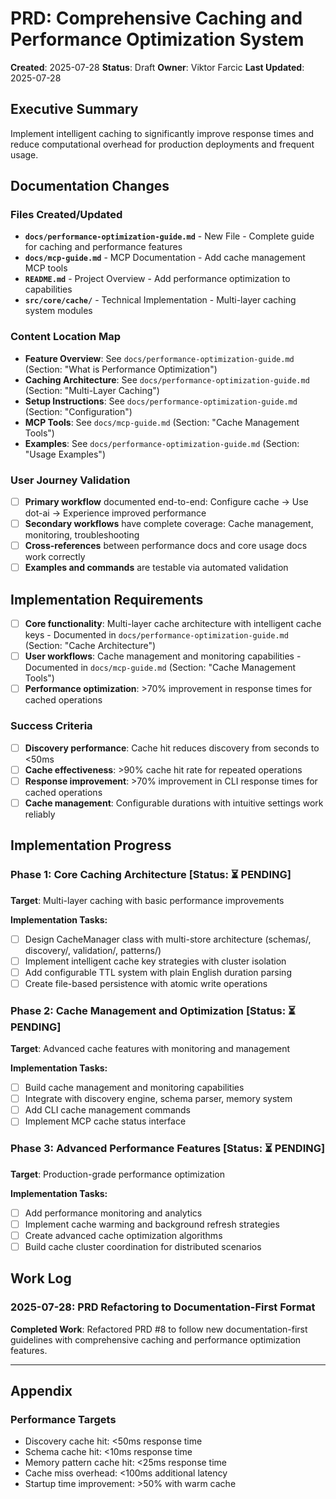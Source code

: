 # PRD: Comprehensive Caching and Performance Optimization System

**Created**: 2025-07-28
**Status**: Draft
**Owner**: Viktor Farcic
**Last Updated**: 2025-07-28

## Executive Summary
Implement intelligent caching to significantly improve response times and reduce computational overhead for production deployments and frequent usage.

## Documentation Changes

### Files Created/Updated
- **`docs/performance-optimization-guide.md`** - New File - Complete guide for caching and performance features
- **`docs/mcp-guide.md`** - MCP Documentation - Add cache management MCP tools
- **`README.md`** - Project Overview - Add performance optimization to capabilities
- **`src/core/cache/`** - Technical Implementation - Multi-layer caching system modules

### Content Location Map
- **Feature Overview**: See `docs/performance-optimization-guide.md` (Section: "What is Performance Optimization")
- **Caching Architecture**: See `docs/performance-optimization-guide.md` (Section: "Multi-Layer Caching")
- **Setup Instructions**: See `docs/performance-optimization-guide.md` (Section: "Configuration")
- **MCP Tools**: See `docs/mcp-guide.md` (Section: "Cache Management Tools")
- **Examples**: See `docs/performance-optimization-guide.md` (Section: "Usage Examples")

### User Journey Validation
- [ ] **Primary workflow** documented end-to-end: Configure cache → Use dot-ai → Experience improved performance
- [ ] **Secondary workflows** have complete coverage: Cache management, monitoring, troubleshooting
- [ ] **Cross-references** between performance docs and core usage docs work correctly
- [ ] **Examples and commands** are testable via automated validation

## Implementation Requirements
- [ ] **Core functionality**: Multi-layer cache architecture with intelligent cache keys - Documented in `docs/performance-optimization-guide.md` (Section: "Cache Architecture")
- [ ] **User workflows**: Cache management and monitoring capabilities - Documented in `docs/mcp-guide.md` (Section: "Cache Management Tools")
- [ ] **Performance optimization**: >70% improvement in response times for cached operations

### Success Criteria
- [ ] **Discovery performance**: Cache hit reduces discovery from seconds to <50ms
- [ ] **Cache effectiveness**: >90% cache hit rate for repeated operations
- [ ] **Response improvement**: >70% improvement in CLI response times for cached operations
- [ ] **Cache management**: Configurable durations with intuitive settings work reliably

## Implementation Progress

### Phase 1: Core Caching Architecture [Status: ⏳ PENDING]
**Target**: Multi-layer caching with basic performance improvements

**Implementation Tasks:**
- [ ] Design CacheManager class with multi-store architecture (schemas/, discovery/, validation/, patterns/)
- [ ] Implement intelligent cache key strategies with cluster isolation
- [ ] Add configurable TTL system with plain English duration parsing
- [ ] Create file-based persistence with atomic write operations

### Phase 2: Cache Management and Optimization [Status: ⏳ PENDING]
**Target**: Advanced cache features with monitoring and management

**Implementation Tasks:**
- [ ] Build cache management and monitoring capabilities
- [ ] Integrate with discovery engine, schema parser, memory system
- [ ] Add CLI cache management commands
- [ ] Implement MCP cache status interface

### Phase 3: Advanced Performance Features [Status: ⏳ PENDING]
**Target**: Production-grade performance optimization

**Implementation Tasks:**
- [ ] Add performance monitoring and analytics
- [ ] Implement cache warming and background refresh strategies
- [ ] Create advanced cache optimization algorithms
- [ ] Build cache cluster coordination for distributed scenarios

## Work Log

### 2025-07-28: PRD Refactoring to Documentation-First Format
**Completed Work**: Refactored PRD #8 to follow new documentation-first guidelines with comprehensive caching and performance optimization features.

---

## Appendix

### Performance Targets
- Discovery cache hit: <50ms response time
- Schema cache hit: <10ms response time
- Memory pattern cache hit: <25ms response time
- Cache miss overhead: <100ms additional latency
- Startup time improvement: >50% with warm cache
